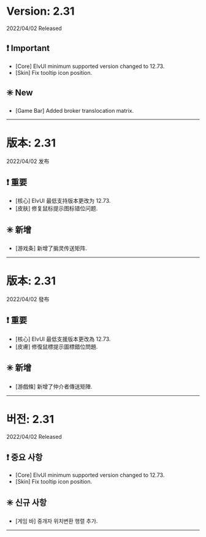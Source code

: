 # Version: 2.31
2022/04/02 Released
## ❗ Important
- [Core] ElvUI minimum supported version changed to 12.73.
- [Skin] Fix tooltip icon position.
## ✳️ New
- [Game Bar] Added broker translocation matrix.

------
# 版本: 2.31
2022/04/02 发布
## ❗ 重要
- [核心] ElvUI 最低支持版本更改为 12.73.
- [皮肤] 修复鼠标提示图标错位问题.
## ✳️ 新增
- [游戏条] 新增了掮灵传送矩阵.

------
# 版本: 2.31
2022/04/02 發布
## ❗ 重要
- [核心] ElvUI 最低支援版本更改為 12.73.
- [皮膚] 修復鼠標提示圖標錯位問題.
## ✳️ 新增
- [游戲條] 新增了仲介者傳送矩陣.

------
# 버전: 2.31
2022/04/02 Released
## ❗ 중요 사항
- [Core] ElvUI minimum supported version changed to 12.73.
- [Skin] Fix tooltip icon position.
## ✳️ 신규 사항
- [게임 바] 중개자 위치변환 행렬 추가.

------
